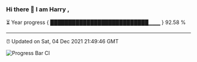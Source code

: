 ### Hi there 👋 I am Harry , 

⏳ Year progress { ███████████████████████████▁▁▁ } 92.58 %

---

⏰ Updated on Sat, 04 Dec 2021 21:49:46 GMT

![Progress Bar CI](https://github.com/duykhang68/duykhang68/workflows/Progress%20Bar%20CI/badge.svg)
